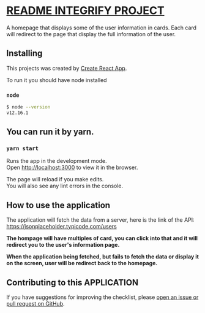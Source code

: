 # [README INTEGRIFY PROJECT](https://github.com/pepsialmighty/integrify-project)
A homepage that displays some of the user information in cards. Each card will redirect to the page that display the full information of the user.

## Installing

This projects was created by [Create React App](https://github.com/facebook/create-react-app).

To run it you should have node installed

### `node`

```bash
$ node --version
v12.16.1
```

## You can run it by yarn.

### `yarn start`

Runs the app in the development mode.\
Open [http://localhost:3000](http://localhost:3000) to view it in the browser.

The page will reload if you make edits.\
You will also see any lint errors in the console.

## How to use the application

The application will fetch the data from a server, here is the link of the API:<br />
https://jsonplaceholder.typicode.com/users

**The hompage will have multiples of card, you can click into that and it will redirect you to the user's information page.<br />**

**When the application being fetched, but fails to fetch the data or display it on the screen, user will be redirect back to the homepage.**

## Contributing to this APPLICATION
If you have suggestions for improving the checklist, please [open an issue or
pull request on GitHub](https://github.com/pepsialmighty/integrify-project).

